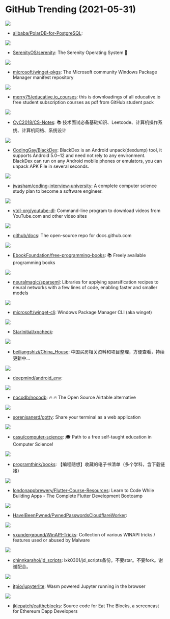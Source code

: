 # GitHub Trending (2021-05-31)

![](https://img.shields.io/badge/C-New%20335-green?style=flat-square&logo=appveyor)
- [alibaba/PolarDB-for-PostgreSQL](https://github.com/alibaba/PolarDB-for-PostgreSQL): 

![](https://img.shields.io/badge/C%2B%2B-New%20807-green?style=flat-square&logo=appveyor)
- [SerenityOS/serenity](https://github.com/SerenityOS/serenity): The Serenity Operating System 🐞

![](https://img.shields.io/badge/PowerShell-New%20140-green?style=flat-square&logo=appveyor)
- [microsoft/winget-pkgs](https://github.com/microsoft/winget-pkgs): The Microsoft community Windows Package Manager manifest repository

![](https://img.shields.io/badge/none-New%20130-green?style=flat-square&logo=appveyor)
- [merry75/educative.io_courses](https://github.com/merry75/educative.io_courses): this is downloadings of all educative.io free student subscription courses as pdf from GitHub student pack

![](https://img.shields.io/badge/Java-New%20287-green?style=flat-square&logo=appveyor)
- [CyC2018/CS-Notes](https://github.com/CyC2018/CS-Notes): 📚 技术面试必备基础知识、Leetcode、计算机操作系统、计算机网络、系统设计

![](https://img.shields.io/badge/Java-New%20454-green?style=flat-square&logo=appveyor)
- [CodingGay/BlackDex](https://github.com/CodingGay/BlackDex): BlackDex is an Android unpack(dexdump) tool, it supports Android 5.0~12 and need not rely to any environment. BlackDex can run on any Android mobile phones or emulators, you can unpack APK File in several seconds.

![](https://img.shields.io/badge/none-New%20837-green?style=flat-square&logo=appveyor)
- [jwasham/coding-interview-university](https://github.com/jwasham/coding-interview-university): A complete computer science study plan to become a software engineer.

![](https://img.shields.io/badge/Python-New%2047-green?style=flat-square&logo=appveyor)
- [ytdl-org/youtube-dl](https://github.com/ytdl-org/youtube-dl): Command-line program to download videos from YouTube.com and other video sites

![](https://img.shields.io/badge/JavaScript-New%205-green?style=flat-square&logo=appveyor)
- [github/docs](https://github.com/github/docs): The open-source repo for docs.github.com

![](https://img.shields.io/badge/none-New%20740-green?style=flat-square&logo=appveyor)
- [EbookFoundation/free-programming-books](https://github.com/EbookFoundation/free-programming-books): 📚 Freely available programming books

![](https://img.shields.io/badge/Python-New%2021-green?style=flat-square&logo=appveyor)
- [neuralmagic/sparseml](https://github.com/neuralmagic/sparseml): Libraries for applying sparsification recipes to neural networks with a few lines of code, enabling faster and smaller models

![](https://img.shields.io/badge/C%2B%2B-New%20330-green?style=flat-square&logo=appveyor)
- [microsoft/winget-cli](https://github.com/microsoft/winget-cli): Windows Package Manager CLI (aka winget)

![](https://img.shields.io/badge/JavaScript-New%2027-green?style=flat-square&logo=appveyor)
- [StarInitial/xpcheck](https://github.com/StarInitial/xpcheck): 

![](https://img.shields.io/badge/none-New%2077-green?style=flat-square&logo=appveyor)
- [beiliangshizi/China_House](https://github.com/beiliangshizi/China_House): 中国买房相关资料和项目整理，方便查看，持续更新中...

![](https://img.shields.io/badge/Python-New%2084-green?style=flat-square&logo=appveyor)
- [deepmind/android_env](https://github.com/deepmind/android_env): 

![](https://img.shields.io/badge/Vue-New%201-green?style=flat-square&logo=appveyor)
- [nocodb/nocodb](https://github.com/nocodb/nocodb): 🔥 🔥 The Open Source Airtable alternative

![](https://img.shields.io/badge/Go-New%20104-green?style=flat-square&logo=appveyor)
- [sorenisanerd/gotty](https://github.com/sorenisanerd/gotty): Share your terminal as a web application

![](https://img.shields.io/badge/none-New%20557-green?style=flat-square&logo=appveyor)
- [ossu/computer-science](https://github.com/ossu/computer-science): 🎓 Path to a free self-taught education in Computer Science!

![](https://img.shields.io/badge/none-New%2064-green?style=flat-square&logo=appveyor)
- [programthink/books](https://github.com/programthink/books): 【编程随想】收藏的电子书清单（多个学科，含下载链接）

![](https://img.shields.io/badge/none-New%205-green?style=flat-square&logo=appveyor)
- [londonappbrewery/Flutter-Course-Resources](https://github.com/londonappbrewery/Flutter-Course-Resources): Learn to Code While Building Apps - The Complete Flutter Development Bootcamp

![](https://img.shields.io/badge/JavaScript-New%20167-green?style=flat-square&logo=appveyor)
- [HaveIBeenPwned/PwnedPasswordsCloudflareWorker](https://github.com/HaveIBeenPwned/PwnedPasswordsCloudflareWorker): 

![](https://img.shields.io/badge/C-New%2045-green?style=flat-square&logo=appveyor)
- [vxunderground/WinAPI-Tricks](https://github.com/vxunderground/WinAPI-Tricks): Collection of various WINAPI tricks / features used or abused by Malware

![](https://img.shields.io/badge/JavaScript-New%2017-green?style=flat-square&logo=appveyor)
- [chinnkarahoi/jd_scripts](https://github.com/chinnkarahoi/jd_scripts): lxk0301/jd_scripts备份。不要star。不要fork。谢谢配合。

![](https://img.shields.io/badge/TypeScript-New%20107-green?style=flat-square&logo=appveyor)
- [jtpio/jupyterlite](https://github.com/jtpio/jupyterlite): Wasm powered Jupyter running in the browser

![](https://img.shields.io/badge/JavaScript-New%2016-green?style=flat-square&logo=appveyor)
- [jklepatch/eattheblocks](https://github.com/jklepatch/eattheblocks): Source code for Eat The Blocks, a screencast for Ethereum Dapp Developers

